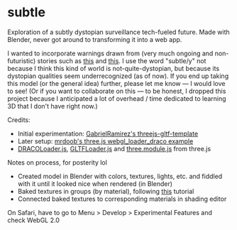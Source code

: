 # subtle
Exploration of a subtly dystopian surveillance tech-fueled future. Made with Blender, never got around to transforming it into a web app.

I wanted to incorporate warnings drawn from (very much ongoing and non-futuristic) stories such as [this](https://www.washingtonpost.com/technology/2020/11/12/test-monitoring-student-revolt/) and [this](https://www.washingtonpost.com/technology/2020/12/10/amazon-halo-band-review/). I use the word "subtle/y" not because I think this kind of world is not-quite-dystopian, but because its dystopian qualities seem underrecognized (as of now). If you end up taking this model (or the general idea) further, please let me know &mdash; I would love to see! (Or if you want to collaborate on this &mdash; to be honest, I dropped this project because I anticipated a lot of overhead / time dedicated to learning 3D that I don't have right now.)

Credits:
- Initial experimentation: [GabrielRamirez's threejs-gltf-template](https://github.com/GabrielRamirez/threejs-gltf-template)
- Later setup: [mrdoob's three.js webgl_loader_draco example](https://github.com/mrdoob/three.js/blob/master/examples/webgl_loader_draco.html)
- [DRACOLoader.js](), [GLTFLoader.js]() and [three.module.js]() from three.js

Notes on process, for posterity lol
- Created model in Blender with colors, textures, lights, etc. and fiddled with it until it looked nice when rendered (in Blender)
- Baked textures in groups (by material), following [this](https://www.youtube.com/watch?v=eYvgFWEiNp8) tutorial
- Connected baked textures to corresponding materials in shading editor

On Safari, have to go to Menu > Develop > Experimental Features and check WebGL 2.0